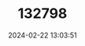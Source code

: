---
title: "132798"
category: "Mycteroperca heniochus"
draft: false
date: 2024-02-22 13:03:51
languages:
  Spanish; Castilian: ["Mero Embridado"]
  French: ["Mérou Bride"]
  English: ["Bridled Grouper"]
---
